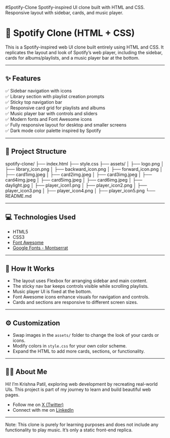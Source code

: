 #Spotify-Clone
Spotify-inspired UI clone built with HTML and CSS. Responsive layout with sidebar, cards, and music player.

# 🎵 Spotify Clone (HTML + CSS)

This is a Spotify-inspired web UI clone built entirely using HTML and CSS. It replicates the layout and look of Spotify’s web player, including the sidebar, cards for albums/playlists, and a music player bar at the bottom.

---

## ✨ Features

✅ Sidebar navigation with icons  
✅ Library section with playlist creation prompts  
✅ Sticky top navigation bar  
✅ Responsive card grid for playlists and albums  
✅ Music player bar with controls and sliders  
✅ Modern fonts and Font Awesome icons  
✅ Fully responsive layout for desktop and smaller screens  
✅ Dark mode color palette inspired by Spotify

---

## 📁 Project Structure
spotify-clone/
├── index.html
├── style.css
├── assets/
│ ├── logo.png
│ ├── library_icon.png
│ ├── backward_icon.png
│ ├── forward_icon.png
│ ├── card1img.jpeg
│ ├── card2img.jpeg
│ ├── card3img.jpeg
│ ├── card4img.jpeg
│ ├── card5img.jpeg
│ ├── card6img.jpeg
│ ├── daylight.jpg
│ ├── player_icon1.png
│ ├── player_icon2.png
│ ├── player_icon3.png
│ ├── player_icon4.png
│ ├── player_icon5.png
└── README.md


---

## 💻 Technologies Used

- HTML5
- CSS3
- [Font Awesome](https://fontawesome.com/)
- [Google Fonts - Montserrat](https://fonts.google.com/specimen/Montserrat)
---


## 🎯 How It Works

- The layout uses Flexbox for arranging sidebar and main content.
- The sticky nav bar keeps controls visible while scrolling playlists.
- Music player UI is fixed at the bottom.
- Font Awesome icons enhance visuals for navigation and controls.
- Cards and sections are responsive to different screen sizes.

---

## ⚙️ Customization

- Swap images in the `assets/` folder to change the look of your cards or icons.
- Modify colors in `style.css` for your own color scheme.
- Expand the HTML to add more cards, sections, or functionality.

---

## 🙋‍♂️ About Me

Hi! I’m Krishna Patil, exploring web development by recreating real-world UIs. This project is part of my journey to learn and build beautiful web pages.

- Follow me on [X (Twitter)](https://x.com/krishh_nub)
- Connect with me on [LinkedIn](https://www.linkedin.com/in/krishna-patil-0495572b1/)

---


Note: This clone is purely for learning purposes and does not include any functionality to play music. It’s only a static front-end replica.


